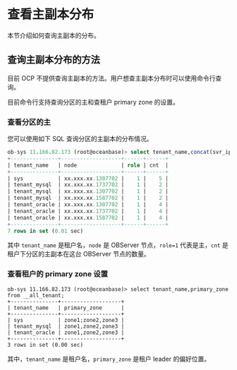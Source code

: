 查看主副本分布 
============================

本节介绍如何查询主副本的分布。

查询主副本分布的方法 
-------------------------------

目前 OCP 不提供查询主副本的方法。用户想查主副本分布时可以使用命令行查询。

目前命令行支持查询分区的主和查租户 primary zone 的设置。

### 查看分区的主 

您可以使用如下 SQL 查询分区的主副本的分布情况。

```sql
ob-sys 11.166.82.173 (root@oceanbase)> select tenant_name,concat(svr_ip,svr_port) as node,role,count(*) as cnt from __all_virtual_meta_table t1,__all_tenant t2 where t1.role=1 and t1.tenant_id=t2.tenant_id group by t2.tenant_name,concat(t1.svr_ip,t1.svr_port),t1.role;
+---------------+-------------------+------+------+
| tenant_name   | node              | role | cnt  |
+---------------+-------------------+------+------+
| sys           | xx.xxx.xx.1307702 |    1 |    5 |
| tenant_mysql  | xx.xxx.xx.1737702 |    1 |    2 |
| tenant_mysql  | xx.xxx.xx.1307702 |    1 |    2 |
| tenant_mysql  | xx.xxx.xx.1587702 |    1 |    2 |
| tenant_oracle | xx.xxx.xx.1307702 |    1 |    4 |
| tenant_oracle | xx.xxx.xx.1737702 |    1 |    4 |
| tenant_oracle | xx.xxx.xx.1587702 |    1 |    4 |
+---------------+-------------------+------+------+
7 rows in set (0.01 sec)
```



其中 `tenant_name` 是租户名，`node` 是 OBServer 节点，`role=1` 代表是主，`cnt` 是租户下分区的主副本在这台 OBServer 节点的数量。

### 查看租户的 primary zone 设置 

```unknow
ob-sys 11.166.82.173 (root@oceanbase)> select tenant_name,primary_zone from __all_tenant;
+---------------+-------------------+
| tenant_name   | primary_zone      |
+---------------+-------------------+
| sys           | zone1;zone2,zone3 |
| tenant_mysql  | zone1,zone2,zone3 |
| tenant_oracle | zone1,zone2,zone3 |
+---------------+-------------------+
3 rows in set (0.00 sec)
```



其中，`tenant_name` 是租户名，`primary_zone` 是租户 leader 的偏好位置。
